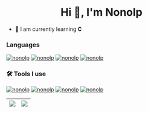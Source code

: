 <h1 align="center">Hi 👋, I'm Nonolp</h1>

- 📘 I am currently learning **C**


<h3 align="left"> Languages </h3>
<p align = "left">

<a href="https://en.wikipedia.org/wiki/C_(programming_language)"><img src="https://img.shields.io/badge/c%20-%2300599C.svg?&style=for-the-badge&logo=c&logoColor=white" alt="nonolp"/></a>
<a href="https://en.wikipedia.org/wiki/C%2B%2B"><img src="https://img.shields.io/badge/C++-%2300599C.svg?style=for-the-badge&logo=C%2B%2B&logoColor=white" alt="nonolp"/></a>
<a href="https://en.wikipedia.org/wiki/HTML"><img src="https://img.shields.io/badge/html5-%23E34F26.svg?style=for-the-badge&logo=html5&logoColor=white" alt="nonolp"/></a>
<a href="https://en.wikipedia.org/wiki/CSS"><img src="https://img.shields.io/badge/css3-%231572B6.svg?style=for-the-badge&logo=css3&logoColor=white" alt="nonolp"/></a>
</p>



<h3 align="left"> 🛠️ Tools I use </h3>
<p align = "left">

<a href="https://en.wikipedia.org/wiki/Visual_Studio_Code"><img src="https://img.shields.io/badge/Vscode-007ACC?style=for-the-badge&logo=visualstudiocode&logoColor=white" alt="nonolp"/></a>
<a href="https://en.wikipedia.org/wiki/Visual_Studio"><img src="https://img.shields.io/badge/Visual_Studio-5C2D91?style=for-the-badge&logo=visual%20studio&logoColor=white" alt="nonolp"/></a>
<a href="https://en.wikipedia.org/wiki/GitHub"><img src="https://img.shields.io/badge/github-121013?style=for-the-badge&logo=github&logoColor=white" alt="nonolp"/></a>
<a href="https://en.wikipedia.org/wiki/Git"><img src="https://img.shields.io/badge/git-critical?style=for-the-badge&logo=git&logoColor=white" alt="nonolp"/></a>



</p>


| ![](https://github-readme-stats.vercel.app/api/top-langs/?username=Nonolp&theme=gotham&hide_border=false&include_all_commits=false&count_private=false&layout=compact) | ![](https://github-readme-stats.vercel.app/api?username=Nonolp&theme=gotham&hide_border=false&include_all_commits=false&count_private=false) |
|---|---|


